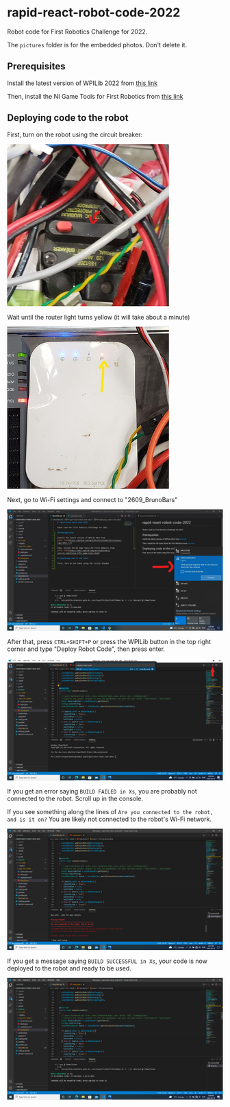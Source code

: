 # rapid-react-robot-code-2022

Robot code for First Robotics Challenge for 2022.

The `pictures` folder is for the embedded photos. Don't delete it.

## Prerequisites

Install the latest version of WPILib 2022 from
[this link](https://github.com/wpilibsuite/allwpilib/releases/tag/v2022.3.1)

Then, install the NI Game Tools for First Robotics from
[this link](https://docs.wpilib.org/en/stable/docs/zero-to-robot/step-2/frc-game-tools.html)

## Deploying code to the robot

First, turn on the robot using the circuit breaker:

![](pictures/breaker.jpg)

Wait until the router light turns yellow (it will take about a minute)

![](pictures/router.jpg)

Next, go to Wi-Fi settings and connect to "2609_BrunoBars"

![](pictures/wifi_setting.jpg)

After that, press `CTRL+SHIFT+P` or press the WPILib button in the top right corner and type "Deploy Robot Code", then press enter.

![](pictures/deploy.png)

If you get an error saying `BUILD FAILED in Xs`, you are probably not connected to the robot. Scroll up in the console.

If you see something along the lines of `Are you connected to the robot, and is it on?` You are likely not connected to the robot's Wi-Fi network.

![](pictures/no_connection.png)

If you get a message saying `BUILD SUCCESSFUL in Xs`, your code is now deployed to the robot and ready to be used.

![](pictures/success.png)
